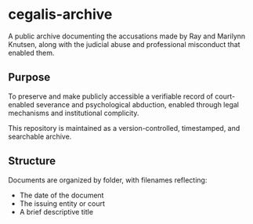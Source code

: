 # cegalis-archive
A public archive documenting the accusations made by Ray and Marilynn Knutsen, along with the judicial abuse and professional misconduct that enabled them.


## Purpose

To preserve and make publicly accessible a verifiable record of court-enabled severance and psychological abduction, enabled through legal mechanisms and institutional complicity.

This repository is maintained as a version-controlled, timestamped, and searchable archive.

## Structure

Documents are organized by folder, with filenames reflecting:
- The date of the document
- The issuing entity or court
- A brief descriptive title
